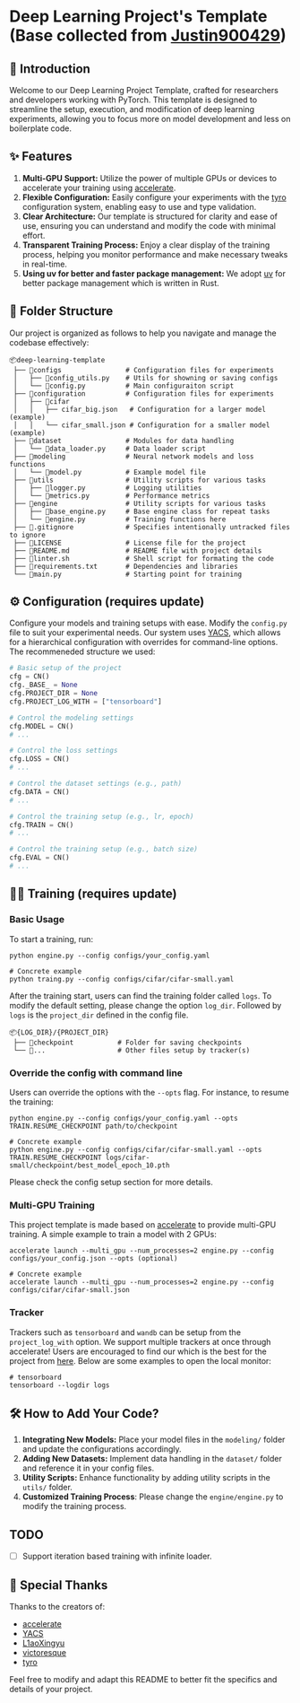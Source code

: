 



# Deep Learning Project's Template (Base collected from [Justin900429](https://github.com/Justin900429/deep-learning-template))

## 🚀 Introduction

Welcome to our Deep Learning Project Template, crafted for researchers and developers working with PyTorch. This template is designed to streamline the setup, execution, and modification of deep learning experiments, allowing you to focus more on model development and less on boilerplate code.

## ✨ Features

1. **Multi-GPU Support:** Utilize the power of multiple GPUs or devices to accelerate your training using [accelerate](https://github.com/huggingface/accelerate).
2. **Flexible Configuration:** Easily configure your experiments with the [tyro]([https:](https://github.com/brentyi/tyro)) configuration system, enabling easy to use and type validation.
3. **Clear Architecture:** Our template is structured for clarity and ease of use, ensuring you can understand and modify the code with minimal effort.
4. **Transparent Training Process:** Enjoy a clear display of the training process, helping you monitor performance and make necessary tweaks in real-time.
5. **Using uv for better and faster package management:** We adopt [uv](https://docs.astral.sh/uv/getting-started/installation/) for better package management which is written in Rust.

## 📂 Folder Structure

Our project is organized as follows to help you navigate and manage the codebase effectively:

```plaintext
📦deep-learning-template
 ├── 📂configs                # Configuration files for experiments
 │   ├── 📄config_utils.py    # Utils for showning or saving configs
 │   └── 📄config.py          # Main configuraiton script
 ├── 📂configuration          # Configuration files for experiments
 │   ├── 📂cifar
 │   │   ├── cifar_big.json   # Configuration for a larger model (example)
 │   │   └── cifar_small.json # Configuration for a smaller model (example)
 ├── 📂dataset                # Modules for data handling
 │   └── 📄data_loader.py     # Data loader script
 ├── 📂modeling               # Neural network models and loss functions
 │   └── 📄model.py           # Example model file
 ├── 📂utils                  # Utility scripts for various tasks
 │   ├── 📄logger.py          # Logging utilities
 │   └── 📄metrics.py         # Performance metrics
 ├── 📂engine                 # Utility scripts for various tasks
 │   ├── 📄base_engine.py     # Base engine class for repeat tasks
 │   └── 📄engine.py          # Training functions here
 ├── 📄.gitignore             # Specifies intentionally untracked files to ignore
 ├── 📄LICENSE                # License file for the project
 ├── 📄README.md              # README file with project details
 ├── 📄linter.sh              # Shell script for formating the code
 ├── 📄requirements.txt       # Dependencies and libraries
 └── 📄main.py                # Starting point for training
```

## ⚙️ Configuration (requires update)

Configure your models and training setups with ease. Modify the `config.py` file to suit your experimental needs. Our system uses [YACS](https://github.com/rbgirshick/yacs), which allows for a hierarchical configuration with overrides for command-line options. The recommeneded structure we used:

```python
# Basic setup of the project
cfg = CN()
cfg._BASE_ = None
cfg.PROJECT_DIR = None
cfg.PROJECT_LOG_WITH = ["tensorboard"]

# Control the modeling settings
cfg.MODEL = CN()
# ...

# Control the loss settings
cfg.LOSS = CN()
# ...

# Control the dataset settings (e.g., path)
cfg.DATA = CN()
# ...

# Control the training setup (e.g., lr, epoch)
cfg.TRAIN = CN()
# ...

# Control the training setup (e.g., batch size)
cfg.EVAL = CN()
# ...
```

## 🏋️‍♂️ Training (requires update)

### Basic Usage

To start a training, run:

```shell
python engine.py --config configs/your_config.yaml

# Concrete example
python traing.py --config configs/cifar/cifar-small.yaml
```

After the training start, users can find the training folder called `logs`. To modify the default setting, please change the option `log_dir`. Followed by `logs` is the `project_dir` defined in the config file.

```plaintext
📦{LOG_DIR}/{PROJECT_DIR}
 ├── 📂checkpoint           # Folder for saving checkpoints 
 └── 📂...                  # Other files setup by tracker(s) 
```

### Override the config with command line

Users can override the options with the `--opts` flag. For instance, to resume the training:

```shell
python engine.py --config configs/your_config.yaml --opts TRAIN.RESUME_CHECKPOINT path/to/checkpoint

# Concrete example
python engine.py --config configs/cifar/cifar-small.yaml --opts TRAIN.RESUME_CHECKPOINT logs/cifar-small/checkpoint/best_model_epoch_10.pth
```

Please check the config setup section for more details.

### Multi-GPU Training

This project template is made based on [accelerate](https://github.com/huggingface/accelerate) to provide multi-GPU training. A simple example to train a model with 2 GPUs:

```shell
accelerate launch --multi_gpu --num_processes=2 engine.py --config configs/your_config.json --opts (optional)

# Concrete example
accelerate launch --multi_gpu --num_processes=2 engine.py --config configs/cifar/cifar-small.json
```

### Tracker

Trackers such as `tensorboard` and `wandb` can be setup from the `project_log_with` option. We support multiple trackers at once through accelerate! Users are encouraged to find our which is the best for the project from [here](https://huggingface.co/docs/accelerate/usage_guides/tracking). Below are some examples to open the local monitor:

```shell
# tensorboard
tensorboard --logdir logs
```

## 🛠 How to Add Your Code?

1. **Integrating New Models:** Place your model files in the `modeling/` folder and update the configurations accordingly.
2. **Adding New Datasets:** Implement data handling in the `dataset/` folder and reference it in your config files.
3. **Utility Scripts:** Enhance functionality by adding utility scripts in the `utils/` folder.
4. **Customized Training Process**: Please change the `engine/engine.py` to modify the training process.

## TODO

- [ ] Support iteration based training with infinite loader.

## 🙌 Special Thanks

Thanks to the creators of:

- [accelerate](https://github.com/huggingface/accelerate)
- [YACS](https://github.com/rbgirshick/yacs)
- [L1aoXingyu](https://github.com/L1aoXingyu/Deep-Learning-Project-Template)
- [victoresque](https://github.com/victoresque/pytorch-template)
- [tyro](https://github.com/brentyi/tyro)

Feel free to modify and adapt this README to better fit the specifics and details of your project.
